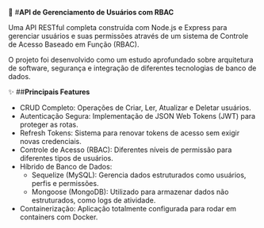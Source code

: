 🚀 #**API de Gerenciamento de Usuários com RBAC**

Uma API RESTful completa construída com Node.js e Express para gerenciar usuários e suas permissões através de um sistema de Controle de Acesso Baseado em Função (RBAC).

O projeto foi desenvolvido como um estudo aprofundado sobre arquitetura de software, segurança e integração de diferentes tecnologias de banco de dados.

✨ ##**Principais Features**
- CRUD Completo: Operações de Criar, Ler, Atualizar e Deletar usuários.
- Autenticação Segura: Implementação de JSON Web Tokens (JWT) para proteger as rotas.
- Refresh Tokens: Sistema para renovar tokens de acesso sem exigir novas credenciais.
- Controle de Acesso (RBAC): Diferentes níveis de permissão para diferentes tipos de usuários.
- Híbrido de Banco de Dados:
  - Sequelize (MySQL): Gerencia dados estruturados como usuários, perfis e permissões.
  - Mongoose (MongoDB): Utilizado para armazenar dados não estruturados, como logs de atividade.
- Containerização: Aplicação totalmente configurada para rodar em containers com Docker.
